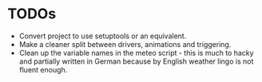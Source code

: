 # TODOs

 * Convert project to use setuptools or an equivalent.
 * Make a cleaner split between drivers, animations and triggering.
 * Clean up the variable names in the meteo script - this is much
   to hacky and partially written in German because by English weather
   lingo is not fluent enough.
